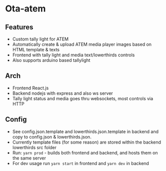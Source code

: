 # Ota-atem
## Features
- Custom tally light for ATEM
- Automatically create & upload ATEM media player images based on HTML template & texts
- Frontend with tally light and media text/lowerthirds controls
- Also supports arduino based tallylight

## Arch
- Frontend React.js
- Backend nodejs with express and also ws server
- Tally light status and media goes thru websockets, most controls via HTTP

## Config
- See config.json.template and lowerthirds.json.template in backend and copy to config.json & lowerthirds.json. 
- Currently template files (for some reason) are stored within the backend lowerthirds src folder
- Run: `yarn prod` - builds both frontend and backend, and hosts them on the same server
- For dev usage run `yarn start` in frontend and `yarn dev` in backend